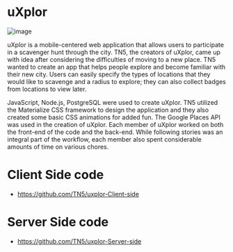 # uXplor

![image](https://cloud.githubusercontent.com/assets/20359955/24685333/1ebe480a-196a-11e7-95fe-5e7fa72e45b1.png)

uXplor is a mobile-centered web application that allows users to participate in a scavenger hunt through the city. TN5, the creators of uXplor, came up with idea after considering the difficulties of moving to a new place. TN5 wanted to create an app that helps people explore and become familiar with their new city. Users can easily specify the types of locations that they would like to scavenge and a radius to explore; they can also collect badges from locations to view later.

JavaScript, Node.js, PostgreSQL were used to create uXplor. TN5 utilized the Materialize CSS framework to design the application and they also created some basic CSS animations for added fun. The Google Places API was used in the creation of uXplor. Each member of uXplor worked on both the front-end of the code and the back-end. While following stories was an integral part of the workflow, each member also spent considerable amounts of time on various chores.

# Client Side code
* https://github.com/TN5/uxplor-Client-side
# Server Side code
* https://github.com/TN5/uxplor-Server-side
